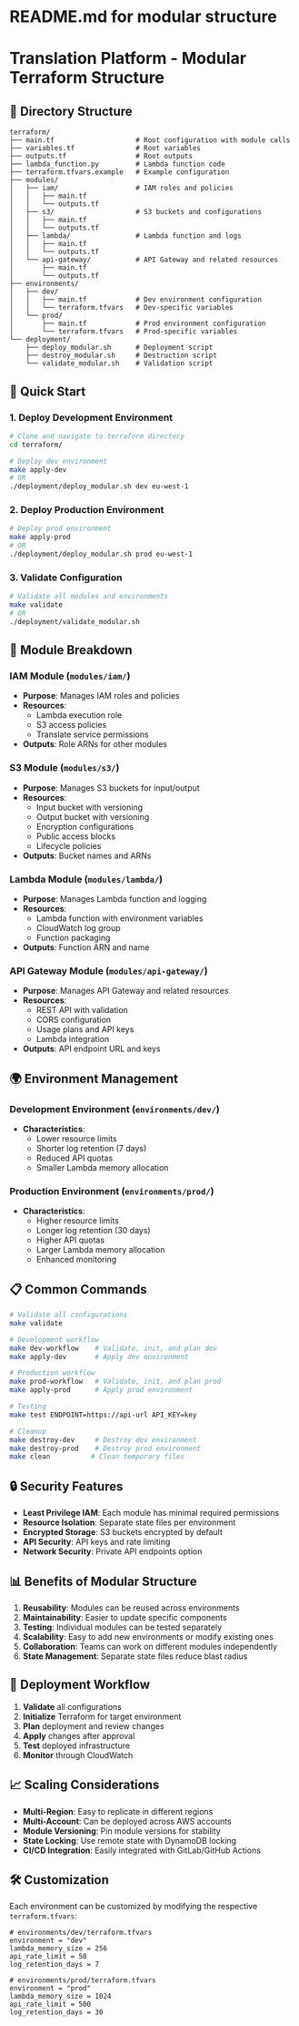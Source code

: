 # README.md for modular structure
# Translation Platform - Modular Terraform Structure

## 📁 Directory Structure

```
terraform/
├── main.tf                    # Root configuration with module calls
├── variables.tf               # Root variables
├── outputs.tf                 # Root outputs
├── lambda_function.py         # Lambda function code
├── terraform.tfvars.example   # Example configuration
├── modules/
│   ├── iam/                   # IAM roles and policies
│   │   ├── main.tf
│   │   └── outputs.tf
│   ├── s3/                    # S3 buckets and configurations
│   │   ├── main.tf
│   │   └── outputs.tf
│   ├── lambda/                # Lambda function and logs
│   │   ├── main.tf
│   │   └── outputs.tf
│   └── api-gateway/           # API Gateway and related resources
│       ├── main.tf
│       └── outputs.tf
├── environments/
│   ├── dev/
│   │   ├── main.tf            # Dev environment configuration
│   │   └── terraform.tfvars   # Dev-specific variables
│   └── prod/
│       ├── main.tf            # Prod environment configuration
│       └── terraform.tfvars   # Prod-specific variables
└── deployment/
    ├── deploy_modular.sh      # Deployment script
    ├── destroy_modular.sh     # Destruction script
    └── validate_modular.sh    # Validation script
```

## 🚀 Quick Start

### 1. Deploy Development Environment

```bash
# Clone and navigate to terraform directory
cd terraform/

# Deploy dev environment
make apply-dev
# OR
./deployment/deploy_modular.sh dev eu-west-1
```

### 2. Deploy Production Environment

```bash
# Deploy prod environment
make apply-prod
# OR
./deployment/deploy_modular.sh prod eu-west-1
```

### 3. Validate Configuration

```bash
# Validate all modules and environments
make validate
# OR
./deployment/validate_modular.sh
```

## 🔧 Module Breakdown

### **IAM Module (`modules/iam/`)**
- **Purpose**: Manages IAM roles and policies
- **Resources**:
  - Lambda execution role
  - S3 access policies
  - Translate service permissions
- **Outputs**: Role ARNs for other modules

### **S3 Module (`modules/s3/`)**
- **Purpose**: Manages S3 buckets for input/output
- **Resources**:
  - Input bucket with versioning
  - Output bucket with versioning
  - Encryption configurations
  - Public access blocks
  - Lifecycle policies
- **Outputs**: Bucket names and ARNs

### **Lambda Module (`modules/lambda/`)**
- **Purpose**: Manages Lambda function and logging
- **Resources**:
  - Lambda function with environment variables
  - CloudWatch log group
  - Function packaging
- **Outputs**: Function ARN and name

### **API Gateway Module (`modules/api-gateway/`)**
- **Purpose**: Manages API Gateway and related resources
- **Resources**:
  - REST API with validation
  - CORS configuration
  - Usage plans and API keys
  - Lambda integration
- **Outputs**: API endpoint URL and keys

## 🌍 Environment Management

### Development Environment (`environments/dev/`)
- **Characteristics**:
  - Lower resource limits
  - Shorter log retention (7 days)
  - Reduced API quotas
  - Smaller Lambda memory allocation

### Production Environment (`environments/prod/`)
- **Characteristics**:
  - Higher resource limits
  - Longer log retention (30 days)
  - Higher API quotas
  - Larger Lambda memory allocation
  - Enhanced monitoring

## 📋 Common Commands

```bash
# Validate all configurations
make validate

# Development workflow
make dev-workflow    # Validate, init, and plan dev
make apply-dev       # Apply dev environment

# Production workflow  
make prod-workflow   # Validate, init, and plan prod
make apply-prod      # Apply prod environment

# Testing
make test ENDPOINT=https://api-url API_KEY=key

# Cleanup
make destroy-dev     # Destroy dev environment
make destroy-prod    # Destroy prod environment
make clean          # Clean temporary files
```

## 🔒 Security Features

- **Least Privilege IAM**: Each module has minimal required permissions
- **Resource Isolation**: Separate state files per environment
- **Encrypted Storage**: S3 buckets encrypted by default
- **API Security**: API keys and rate limiting
- **Network Security**: Private API endpoints option

## 📊 Benefits of Modular Structure

1. **Reusability**: Modules can be reused across environments
2. **Maintainability**: Easier to update specific components
3. **Testing**: Individual modules can be tested separately
4. **Scalability**: Easy to add new environments or modify existing ones
5. **Collaboration**: Teams can work on different modules independently
6. **State Management**: Separate state files reduce blast radius

## 🔄 Deployment Workflow

1. **Validate** all configurations
2. **Initialize** Terraform for target environment
3. **Plan** deployment and review changes
4. **Apply** changes after approval
5. **Test** deployed infrastructure
6. **Monitor** through CloudWatch

## 📈 Scaling Considerations

- **Multi-Region**: Easy to replicate in different regions
- **Multi-Account**: Can be deployed across AWS accounts
- **Module Versioning**: Pin module versions for stability
- **State Locking**: Use remote state with DynamoDB locking
- **CI/CD Integration**: Easily integrated with GitLab/GitHub Actions

## 🛠️ Customization

Each environment can be customized by modifying the respective `terraform.tfvars`:

```hcl
# environments/dev/terraform.tfvars
environment = "dev"
lambda_memory_size = 256
api_rate_limit = 50
log_retention_days = 7

# environments/prod/terraform.tfvars
environment = "prod"
lambda_memory_size = 1024
api_rate_limit = 500
log_retention_days = 30
```